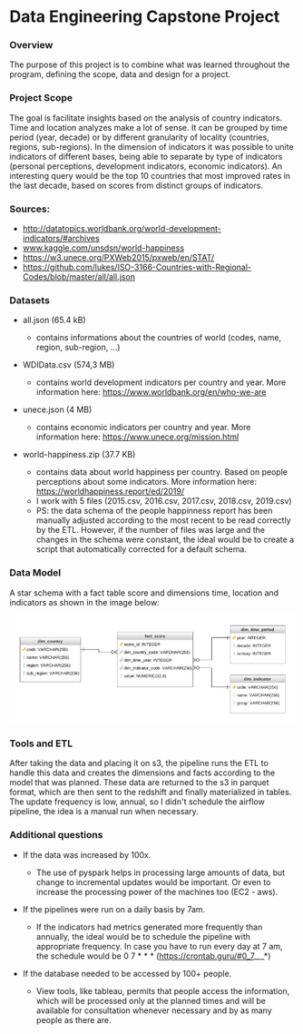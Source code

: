 # Data Engineering Capstone Project

### Overview
The purpose of this project is to combine what was learned throughout the program, defining the scope, data and design for a project. 


### Project Scope
  The goal is facilitate insights based on the analysis of country indicators. Time and location analyzes make a lot of sense. It can be grouped by time period (year, decade) or by different granularity of locality (countries, regions, sub-regions). In the dimension of indicators it was possible to unite indicators of different bases, being able to separate by type of indicators (personal perceptions, development indicators, economic indicators). An interesting query would be the top 10 countries that most improved rates in the last decade, based on scores from distinct groups of indicators.


### Sources:
- http://datatopics.worldbank.org/world-development-indicators/#archives 
- www.kaggle.com/unsdsn/world-happiness
- https://w3.unece.org/PXWeb2015/pxweb/en/STAT/
- https://github.com/lukes/ISO-3166-Countries-with-Regional-Codes/blob/master/all/all.json


### Datasets

- all.json (65.4 kB)
  - contains informations about the countries of world (codes, name, region, sub-region, ...)
  
- WDIData.csv  (574,3 MB)
  - contains world development indicators per country and year. More information here: https://www.worldbank.org/en/who-we-are
  
- unece.json (4 MB)
  - contains economic indicators per country and year. More information here: https://www.unece.org/mission.html
  
- world-happiness.zip (37.7 KB)
  - contains data about world happiness per country. Based on people perceptions about some indicators. More information here: https://worldhappiness.report/ed/2019/
  - I work with 5 files (2015.csv, 2016.csv, 2017.csv, 2018.csv, 2019.csv)
  - PS: the data schema of the people happinness report has been manually adjusted according to the most recent to be read correctly by the ETL. However, if the number of files was large and the changes in the schema were constant, the ideal would be to create a script that automatically corrected for a default schema.
  
    
### Data Model

  A star schema with a fact table score and dimensions time, location and indicators as shown in the image below:
  
 ![diagram](DatabaseDiagram.png)
  
  
### Tools and ETL
   
   After taking the data and placing it on s3, the pipeline runs the ETL to handle this data and creates the dimensions and facts according to the model that was planned. These data are returned to the s3 in parquet format, which are then sent to the redshift and finally materialized in tables.
   The update frequency is low, annual, so I didn't schedule the airflow pipeline, the idea is a manual run when necessary.


### Additional questions
  - If the data was increased by 100x.
    - The use of pyspark helps in processing large amounts of data, but change to incremental updates would be important. Or even to increase the processing power of the machines too (EC2 - aws).

  - If the pipelines were run on a daily basis by 7am.
      - If the indicators had metrics generated more frequently than annually, the ideal would be to schedule the pipeline with appropriate frequency. In case you have to run every day at 7 am, the schedule would be 0 7 * * * (https://crontab.guru/#0_7_*_*_*)

  - If the database needed to be accessed by 100+ people.
    - View tools, like tableau, permits that people access the information, which will be processed only at the planned times and will be available for consultation whenever necessary and by as many people as there are.
  
